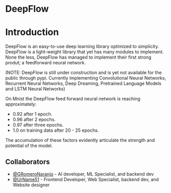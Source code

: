 # DeepFlow

# Introduction
DeepFlow is an easy-to-use deep learning library optimized to simplicity. DeepFlow is a light-weight library that yet has many modules to implement. None the less, DeepFlow has managed to implement their first strong produt; a feedforward neural network. 

(NOTE: DeepFlow is still under construction and is yet not available for the public through pypi. Currently implementing Convolutional Neural Networks, Recurrent Neural Networks, Deep Dreaming, Pretrained Language Models and LSTM Neural Networks)

On Mnist the DeepFlow feed forward neural network is reaching approximately:
- 0.92 after 1 epoch.
- 0.96 after 2 epochs.
- 0.97 after three epochs.
- 1.0 on training data after 20 - 25 epochs.

The accumulation of these factors evidently articulate the strength and potential of the model.

## Collaborators
- [@GRomeroNaranjo](https://github.com/GRomeroNaranjo/) - AI developer, ML Specialist, and backend dev
- [@UrName51](https://github.com/UrName51/) - Frontend Developer, Web Specialist, backend dev, and Website designer
